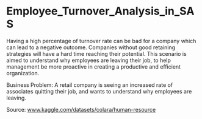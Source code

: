 # Employee_Turnover_Analysis_in_SAS

Having a high percentage of turnover rate can be bad for a company which can lead to a negative outcome. 
Companies without good retaining strategies will have a hard time reaching their potential. 
This scenario is aimed to understand why employees are leaving their job, to help management be more proactive in creating a productive and efficient organization.


Business Problem:
A retail company is seeing an increased rate of associates quitting their job, and wants to understand why employees are leaving.



Source: www.kaggle.com/datasets/colara/human-resource
